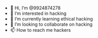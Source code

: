 - 👋 Hi, I’m @9924874278
- 👀 I’m interested in hacking
- 🌱 I’m currently learning ethical hacking
- 💞️ I’m looking to collaborate on hacking
- 📫 How to reach me hackers

<!---
9924874278/9924874278 is a ✨ special ✨ repository because its `README.md` (this file) appears on your GitHub profile.
You can click the Preview link to take a look at your changes.
--->
